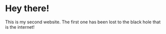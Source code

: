 <!DOCTYPE html>
<html>
<body>

<h1>Hey there!</h1>

<p>This is my second website. The first one has been lost to the black hole that is the internet!</p>

</body>
</html>
